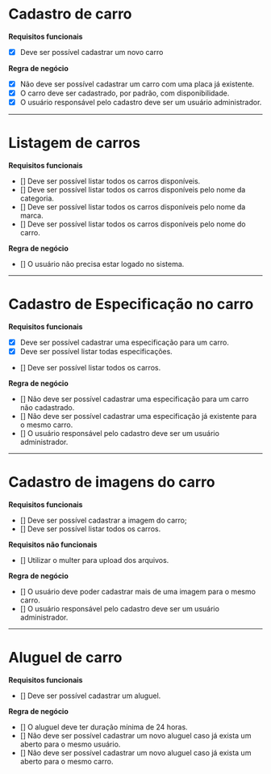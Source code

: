 # Cadastro de carro

**Requisitos funcionais**
- [X] Deve ser possível cadastrar um novo carro

**Regra de negócio**
- [X] Não deve ser possível cadastrar um carro com uma placa já existente.
- [X] O carro deve ser cadastrado, por padrão, com disponibilidade.
- [X] O usuário responsável pelo cadastro deve ser um usuário administrador.

--- 

# Listagem de carros

**Requisitos funcionais**
- [] Deve ser possível listar todos os carros disponíveis.
- [] Deve ser possível listar todos os carros disponíveis pelo nome da categoria.
- [] Deve ser possível listar todos os carros disponíveis pelo nome da marca.
- [] Deve ser possível listar todos os carros disponíveis pelo nome do carro.

**Regra de negócio**
- [] O usuário não precisa estar logado no sistema.

___

# Cadastro de Especificação no carro

**Requisitos funcionais**
- [X] Deve ser possível cadastrar uma especificação para um carro.
- [X] Deve ser possível listar todas especificações.
- [] Deve ser possível listar todos os carros.

**Regra de negócio**
- [] Não deve ser possível cadastrar uma especificação para um carro não cadastrado.
- [] Não deve ser possível cadastrar uma especificação já existente para o mesmo carro.
- [] O usuário responsável pelo cadastro deve ser um usuário administrador.

___

# Cadastro de imagens do carro

**Requisitos funcionais**
- [] Deve ser possível cadastrar a imagem do carro;
- [] Deve ser possível listar todos os carros.

**Requisitos não funcionais**
- [] Utilizar o multer para upload dos arquivos.

**Regra de negócio**
- [] O usuário deve poder cadastrar mais de uma imagem para o mesmo carro.
- [] O usuário responsável pelo cadastro deve ser um usuário administrador.

___

# Aluguel de carro

**Requisitos funcionais**
- [] Deve ser possível cadastrar um aluguel.

**Regra de negócio**
- [] O aluguel deve ter duração mínima de 24 horas.
- [] Não deve ser possível cadastrar um novo aluguel caso já exista um aberto para o mesmo usuário.
- [] Não deve ser possível cadastrar um novo aluguel caso já exista um aberto para o mesmo carro.